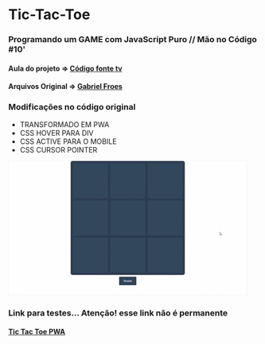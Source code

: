 # Tic-Tac-Toe
### Programando um GAME com JavaScript Puro // Mão no Código #10'
#### Aula do projeto => [Código fonte tv](https://www.youtube.com/watch?v=M258B1b_pMs&t=635s)
#### Arquivos Original => [Gabriel Froes](https://github.com/gabrielfroes/tic-tac-toe)

### Modificações no código original
* TRANSFORMADO EM PWA
* CSS HOVER PARA DIV
* CSS ACTIVE PARA O MOBILE
* CSS CURSOR POINTER

![Tic Tac Toc](https://github.com/r-santtos/Tic-Tac-Toc-PWA/blob/master/tic%20tac%20toc.gif?raw=true?raw=true "Tic Tac Toc")

### Link para testes... Atenção! esse link não é permanente
#### [Tic Tac Toe PWA](https://analistacode.com/app/tictactoe/)
